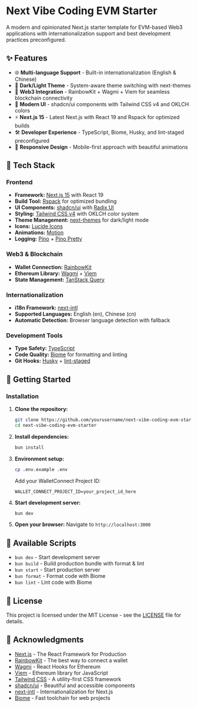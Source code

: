 # Next Vibe Coding EVM Starter

A modern and opinionated Next.js starter template for EVM-based Web3 applications with internationalization support and best development practices preconfigured.

## ✨ Features

- 🌐 **Multi-language Support** - Built-in internationalization (English & Chinese)
- 🌙 **Dark/Light Theme** - System-aware theme switching with next-themes
- 🔗 **Web3 Integration** - RainbowKit + Wagmi + Viem for seamless blockchain connectivity
- 🎨 **Modern UI** - shadcn/ui components with Tailwind CSS v4 and OKLCH colors
- ⚡ **Next.js 15** - Latest Next.js with React 19 and Rspack for optimized builds
- 🛠 **Developer Experience** - TypeScript, Biome, Husky, and lint-staged preconfigured
- 📱 **Responsive Design** - Mobile-first approach with beautiful animations

## 🚀 Tech Stack

### Frontend
- **Framework:** [Next.js 15](https://nextjs.org/) with React 19
- **Build Tool:** [Rspack](https://rspack.dev/) for optimized bundling
- **UI Components:** [shadcn/ui](https://ui.shadcn.com/) with [Radix UI](https://www.radix-ui.com/)
- **Styling:** [Tailwind CSS v4](https://tailwindcss.com/) with OKLCH color system
- **Theme Management:** [next-themes](https://github.com/pacocoursey/next-themes) for dark/light mode
- **Icons:** [Lucide Icons](https://lucide.dev/)
- **Animations:** [Motion](https://motion.dev/)
- **Logging:** [Pino](https://github.com/pinojs/pino) + [Pino Pretty](https://github.com/pinojs/pino-pretty)

### Web3 & Blockchain
- **Wallet Connection:** [RainbowKit](https://www.rainbowkit.com/)
- **Ethereum Library:** [Wagmi](https://wagmi.sh/) + [Viem](https://viem.sh/)
- **State Management:** [TanStack Query](https://tanstack.com/query)

### Internationalization
- **i18n Framework:** [next-intl](https://next-intl.dev/)
- **Supported Languages:** English (en), Chinese (cn)
- **Automatic Detection:** Browser language detection with fallback

### Development Tools
- **Type Safety:** [TypeScript](https://www.typescriptlang.org/)
- **Code Quality:** [Biome](https://biomejs.dev/) for formatting and linting
- **Git Hooks:** [Husky](https://typicode.github.io/husky/) + [lint-staged](https://github.com/lint-staged/lint-staged)

## 🏁 Getting Started

### Installation

1. **Clone the repository:**
   ```bash
   git clone https://github.com/yourusername/next-vibe-coding-evm-starter.git
   cd next-vibe-coding-evm-starter
   ```

2. **Install dependencies:**
   ```bash
   bun install
   ```

3. **Environment setup:**
   ```bash
   cp .env.example .env
   ```
   
   Add your WalletConnect Project ID:
   ```env
   WALLET_CONNECT_PROJECT_ID=your_project_id_here
   ```

4. **Start development server:**
   ```bash
   bun dev
   ```

5. **Open your browser:**
   Navigate to `http://localhost:3000`

## 🔧 Available Scripts

- `bun dev` - Start development server
- `bun build` - Build production bundle with format & lint
- `bun start` - Start production server
- `bun format` - Format code with Biome
- `bun lint` - Lint code with Biome

## 📝 License

This project is licensed under the MIT License - see the [LICENSE](LICENSE) file for details.

## 🙏 Acknowledgments

- [Next.js](https://nextjs.org/) - The React Framework for Production
- [RainbowKit](https://www.rainbowkit.com/) - The best way to connect a wallet
- [Wagmi](https://wagmi.sh/) - React Hooks for Ethereum
- [Viem](https://viem.sh/) - Ethereum library for JavaScript
- [Tailwind CSS](https://tailwindcss.com/) - A utility-first CSS framework
- [shadcn/ui](https://ui.shadcn.com/) - Beautiful and accessible components
- [next-intl](https://next-intl.dev/) - Internationalization for Next.js
- [Biome](https://biomejs.dev/) - Fast toolchain for web projects